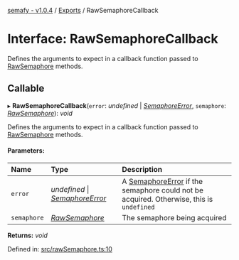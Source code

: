 [semafy - v1.0.4](../README.md) / [Exports](../modules.md) / RawSemaphoreCallback

# Interface: RawSemaphoreCallback

Defines the arguments to expect in a callback function passed to [RawSemaphore](../classes/rawsemaphore.md) methods.

## Callable

▸ **RawSemaphoreCallback**(`error`: *undefined* \| [*SemaphoreError*](../classes/semaphoreerror.md), `semaphore`: [*RawSemaphore*](../classes/rawsemaphore.md)): *void*

Defines the arguments to expect in a callback function passed to [RawSemaphore](../classes/rawsemaphore.md) methods.

#### Parameters:

| Name | Type | Description |
| :------ | :------ | :------ |
| `error` | *undefined* \| [*SemaphoreError*](../classes/semaphoreerror.md) | A [SemaphoreError](../classes/semaphoreerror.md) if the semaphore could not be acquired. Otherwise, this is `undefined` |
| `semaphore` | [*RawSemaphore*](../classes/rawsemaphore.md) | The semaphore being acquired |

**Returns:** *void*

Defined in: [src/rawSemaphore.ts:10](https://github.com/havelessbemore/semafy/blob/1695d55/src/rawSemaphore.ts#L10)
